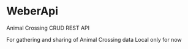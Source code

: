 # WeberApi
Animal Crossing CRUD REST API

For gathering and sharing of Animal Crossing data
Local only for now
